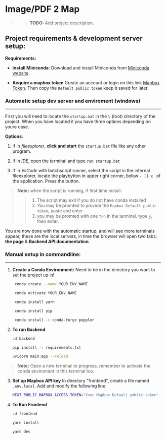 # Image/PDF 2 Map

>> **TODO:** Add project description.

## Project requirements & development server setup:

**Requirements:**

- **Install Miniconda:**
   Download and install Miniconda from [Miniconda website](https://docs.conda.io/en/latest/miniconda.html).

- **Acquire a mapbox token**
   Create an account or login on this link [Mapbox Token](https://account.mapbox.com/access-tokens/). Then copy the `Default public token` keep it saved for later.

### Automatic setup dev server and enviroment (windows)
---
First you will need to locate the `startup.bat` in the `\` (root) directory of the project. When you have located it you have three options depending on youre case.

**Options**:
1. If in *fileexplorer*, **click and start** the `startup.bat` file like any other program.

2. If in *IDE*, open the terminal and type `run startup.bat`
3. If in *VsCode* with batchscript runner, select the script in the internal fileexplorer, locate the playbytton in upper right corner, below `- [] x ` of the application. Press the button.

>**Note:** when the script is running, if first time install: 
>> 1. The script may exit if you do not have conda installed
>> 2. You may be promted to provide the `Mapbox Default public token`, paste and enter.
>> 3. you mey be promted with one `Y/n` in the terminal. type `y`, then enter.
> 

You are now done with the automatic startup, and will see more terminals appear, these are the local servers, in time the browser will open two tabs: **the page** & **Backend API documentation**.


### Manual setup in commandline:
---
1. **Create a Conda Environment:**
   Need to be in the directory you want to set the project up in!

   ```bash
    conda create --name YOUR_ENV_NAME

    conda activate YOUR_ENV_NAME

    conda install yarn

    conda install pip

    conda install -c conda-forge poppler
   ```

2. **To run Backend**
   ```bash
   cd backend

   pip install -r requirements.txt

   uvicorn main:app --reload
   ```
> **Note:** Open a new terminal to progress, remember to activate the conda enviroment in this terminal too.
3. **Set up Mapbox API key**
   In directory "frontend", create a file named `.env.local`.
   Add and modify the following line:
   ```bash
   NEXT_PUBLIC_MAPBOX_ACCESS_TOKEN="Your Mapbox Default public token"
   ```

4. **To Run Frontend**
   ```bash
   cd frontend

   yarn install

   yarn dev
   ```
